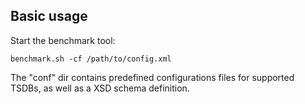 ## Basic usage
Start the benchmark tool:
~~~
benchmark.sh -cf /path/to/config.xml
~~~
The "conf" dir contains predefined configurations files for supported TSDBs, as well as a XSD schema definition.